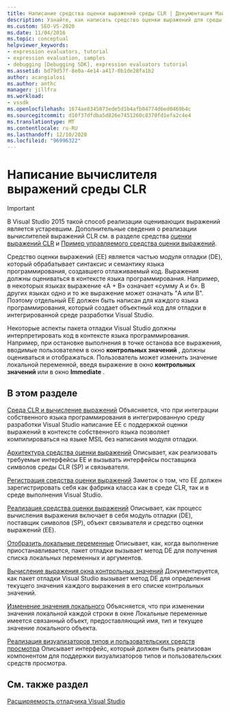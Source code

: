 ```yaml
---
title: Написание средства оценки выражений среды CLR | Документация Майкрософт
description: Узнайте, как написать средство оценки выражений для среды CLR, которое оценивает выражения в языке кода, который отлаживается.
ms.custom: SEO-VS-2020
ms.date: 11/04/2016
ms.topic: conceptual
helpviewer_keywords:
- expression evaluators, tutorial
- expression evaluation, samples
- debugging [Debugging SDK], expression evaluators tutorial
ms.assetid: bd79d57f-8e0a-4e14-a417-0b1de28fa1b2
author: acangialosi
ms.author: anthc
manager: jillfra
ms.workload:
- vssdk
ms.openlocfilehash: 1674ae8345873ede5d1b4afb04774d6ed0469b4c
ms.sourcegitcommit: d10f37dfdba5d826e7451260c8370fd1efa2c4e4
ms.translationtype: MT
ms.contentlocale: ru-RU
ms.lasthandoff: 12/10/2020
ms.locfileid: "96996322"
---
```

# <a name="writing-a-common-language-runtime-expression-evaluator"></a>Написание вычислителя выражений среды CLR
> [!IMPORTANT]
> В Visual Studio 2015 такой способ реализации оценивающих выражений является устаревшим. Дополнительные сведения о реализации вычислителей выражений CLR см. в разделе средства [оценки выражений CLR](https://github.com/Microsoft/ConcordExtensibilitySamples/wiki/CLR-Expression-Evaluators) и [Пример управляемого средства оценки выражений](https://github.com/Microsoft/ConcordExtensibilitySamples/wiki/Managed-Expression-Evaluator-Sample).

 Средство оценки выражений (EE) является частью модуля отладки (DE), который обрабатывает синтаксис и семантику языка программирования, создавшего отлаживаемый код. Выражения должны оцениваться в контексте языка программирования. Например, в некоторых языках выражение «A + B» означает «сумму A и б». В других языках одно и то же выражение может означать "A или B". Поэтому отдельный EE должен быть написан для каждого языка программирования, который создает объектный код для отладки в интегрированной среде разработки Visual Studio.

 Некоторые аспекты пакета отладки Visual Studio должны интерпретировать код в контексте языка программирования. Например, при остановке выполнения в точке останова все выражения, вводимые пользователем в окно **контрольных значений** , должны оцениваться и отображаться. Пользователь может изменить значение локальной переменной, введя выражение в окно **контрольных значений** или в окно **Immediate** .

## <a name="in-this-section"></a>В этом разделе
 [Среда CLR и вычисление выражений](../../extensibility/debugger/common-language-runtime-and-expression-evaluation.md) Объясняется, что при интеграции собственного языка программирования в интегрированную среду разработки Visual Studio написание EE с поддержкой оценки выражений в контексте собственного языка позволяет компилироваться на языке MSIL без написания модуля отладки.

 [Архитектура средства оценки выражений](../../extensibility/debugger/expression-evaluator-architecture.md) Описывает, как реализовать требуемые интерфейсы EE и вызывать интерфейсы поставщика символов среды CLR (SP) и связывателя.

 [Регистрация средства оценки выражений](../../extensibility/debugger/registering-an-expression-evaluator.md) Заметок о том, что EE должен зарегистрировать себя как фабрика класса как в среде CLR, так и в среде выполнения Visual Studio.

 [Реализация средства оценки выражений](../../extensibility/debugger/implementing-an-expression-evaluator.md) Описывает, как процесс вычисления выражения включает в себя модуль отладки (DE), поставщик символов (SP), объект связывателя и средство оценки выражений (EE).

 [Отобразить локальные переменные](../../extensibility/debugger/displaying-locals.md) Описывает, как, когда выполнение приостанавливается, пакет отладки вызывает метод DE для получения списка локальных переменных и аргументов.

 [Вычисление выражения окна контрольных значений](../../extensibility/debugger/evaluating-a-watch-window-expression.md) Документируется, как пакет отладки Visual Studio вызывает метод DE для определения текущего значения каждого выражения в его списке контрольных значений.

 [Изменение значения локального](../../extensibility/debugger/changing-the-value-of-a-local.md) Объясняется, что при изменении значения локальной каждой строки в окне Локальные переменные имеется связанный объект, предоставляющий имя, тип и текущее значение локального объекта.

 [Реализация визуализаторов типов и пользовательских средств просмотра](../../extensibility/debugger/implementing-type-visualizers-and-custom-viewers.md) Описывает интерфейс, который должен быть реализован компонентом для поддержки визуализаторов типов и пользовательских средств просмотра.

## <a name="see-also"></a>См. также раздел
 [Расширяемость отладчика Visual Studio](../../extensibility/debugger/visual-studio-debugger-extensibility.md)
